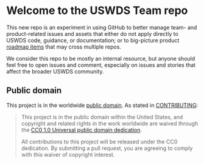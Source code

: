 # Welcome to the USWDS Team repo
This new repo is an experiment in using GitHub to better manage team- and product-related issues and assets that either do not apply directly to USWDS code, guidance, or documentation; or to big-picture product [roadmap items](https://github.com/orgs/uswds/projects/4) that may cross multiple repos.

We consider this repo to be mostly an internal resource, but anyone should feel free to open issues and comment, especially on issues and stories that affect the broader USWDS community.

## Public domain

This project is in the worldwide [public domain](LICENSE.md). As stated in [CONTRIBUTING](CONTRIBUTING.md):

> This project is in the public domain within the United States, and copyright and related rights in the work worldwide are waived through the [CC0 1.0 Universal public domain dedication](https://creativecommons.org/publicdomain/zero/1.0/).
>
> All contributions to this project will be released under the CC0 dedication. By submitting a pull request, you are agreeing to comply with this waiver of copyright interest.
